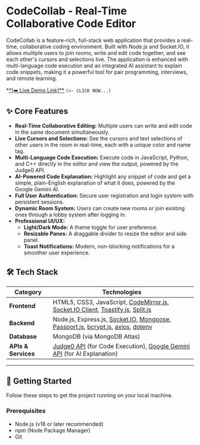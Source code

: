 # CodeCollab - Real-Time Collaborative Code Editor

CodeCollab is a feature-rich, full-stack web application that provides a real-time, collaborative coding environment. Built with Node.js and Socket.IO, it allows multiple users to join rooms, write and edit code together, and see each other's cursors and selections live. The application is enhanced with multi-language code execution and an integrated AI assistant to explain code snippets, making it a powerful tool for pair programming, interviews, and remote learning.

*[*[➡️ Live Demo Link]**](https://codecollab-demo.onrender.com) `(<- CLICK NOW...)`


## ✨ Core Features

* **Real-Time Collaborative Editing:** Multiple users can write and edit code in the same document simultaneously.
* **Live Cursors and Selections:** See the cursors and text selections of other users in the room in real-time, each with a unique color and name tag.
* **Multi-Language Code Execution:** Execute code in JavaScript, Python, and C++ directly in the editor and view the output, powered by the Judge0 API.
* **AI-Powered Code Explanation:** Highlight any snippet of code and get a simple, plain-English explanation of what it does, powered by the Google Gemini AI.
* **Full User Authentication:** Secure user registration and login system with persistent sessions.
* **Dynamic Room System:** Users can create new rooms or join existing ones through a lobby system after logging in.
* **Professional UI/UX:**
    * **Light/Dark Mode:** A theme toggle for user preference.
    * **Resizable Panes:** A draggable divider to resize the editor and side panel.
    * **Toast Notifications:** Modern, non-blocking notifications for a smoother user experience.

## 🛠️ Tech Stack

| Category          | Technologies                                                                                           |
| ----------------- | ------------------------------------------------------------------------------------------------------ |
| **Frontend** | HTML5, CSS3, JavaScript, [CodeMirror.js](https://codemirror.net/), [Socket.IO Client](https://socket.io/), [Toastify.js](https://github.com/apvarun/toastify-js), [Split.js](https://split.js.org/) |
| **Backend** | Node.js, Express.js, [Socket.IO](https://socket.io/), [Mongoose](https://mongoosejs.com/), [Passport.js](http://www.passportjs.org/), [bcrypt.js](https://github.com/dcodeIO/bcrypt.js), [axios](https://axios-http.com/), [dotenv](https://github.com/motdotla/dotenv) |
| **Database** | MongoDB (via MongoDB Atlas)                                                                            |
| **APIs & Services** | [Judge0 API](https://rapidapi.com/judge0-official/api/judge0-ce) (for Code Execution), [Google Gemini API](https://aistudio.google.com/) (for AI Explanation) |

---

## 🚀 Getting Started

Follow these steps to get the project running on your local machine.

### Prerequisites

* Node.js (v18 or later recommended)
* npm (Node Package Manager)
* Git



